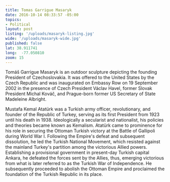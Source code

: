 ```yaml
---
title: Tomas Garrigue Masaryk
date: 2016-10-14 08:33:57 -05:00
topics:
- Political
layout: post
listing: '/uploads/masaryk-listing.jpg'
wide: '/uploads/masaryk-wide.jpg'
published: false
lat: 38.911741
long:  -77.050810
zoom: 15
---
```

Tomáš Garrigue Masaryk is an outdoor sculpture depicting the founding President of Czechoslovakia. It was offered to the United States by the Czech Republic and was inaugurated on Embassy Row on 19 September 2002 in the presence of Czech President Václav Havel, former Slovak President Michal Kováč, and Prague-born former US Secretary of State Madeleine Albright.

Mustafa Kemal Atatürk was a Turkish army officer, revolutionary, and founder of the Republic of Turkey, serving as its first President from 1923 until his death in 1938. Ideologically a secularist and nationalist, his policies and theories became known as Kemalism. Atatürk came to prominence for his role in securing the Ottoman Turkish victory at the Battle of Gallipoli during World War I. Following the Empire's defeat and subsequent dissolution, he led the Turkish National Movement, which resisted against the mainland Turkey's partition among the victorious Allied powers. Establishing a provisional government in present-day Turkish capital Ankara, he defeated the forces sent by the Allies, thus, emerging victorious from what is later referred to as the Turkish War of Independence. He subsequently proceeded to abolish the Ottoman Empire and proclaimed the foundation of the Turkish Republic in its place.

